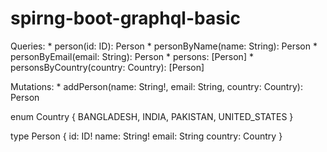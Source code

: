 # spirng-boot-graphql-basic


Queries:
    * person(id: ID): Person
    * personByName(name: String): Person
    * personByEmail(email: String): Person
    * persons: [Person]
    * personsByCountry(country: Country): [Person]

Mutations:
    * addPerson(name: String!, email: String, country: Country): Person


enum Country {
    BANGLADESH,
    INDIA,
    PAKISTAN,
    UNITED_STATES
}

type Person {
    id: ID!
    name: String!
    email: String
    country: Country
}


